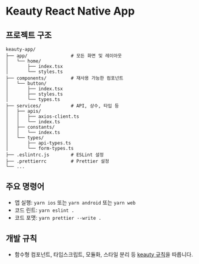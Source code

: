 # Keauty React Native App

## 프로젝트 구조

```
keauty-app/
├── app/                # 모든 화면 및 레이아웃
│   └── home/
│       ├── index.tsx
│       └── styles.ts
├── components/         # 재사용 가능한 컴포넌트
│   └── button/
│       ├── index.tsx
│       ├── styles.ts
│       └── types.ts
├── services/           # API, 상수, 타입 등
│   ├── apis/
│   │   ├── axios-client.ts
│   │   └── index.ts
│   ├── constants/
│   │   └── index.ts
│   └── types/
│       ├── api-types.ts
│       └── form-types.ts
├── .eslintrc.js        # ESLint 설정
├── .prettierrc         # Prettier 설정
└── ...
```

## 주요 명령어

- 앱 실행: `yarn ios` 또는 `yarn android` 또는 `yarn web`
- 코드 린트: `yarn eslint .`
- 코드 포맷: `yarn prettier --write .`

## 개발 규칙
- 함수형 컴포넌트, 타입스크립트, 모듈화, 스타일 분리 등 [keauty 규칙](./)을 따릅니다. 